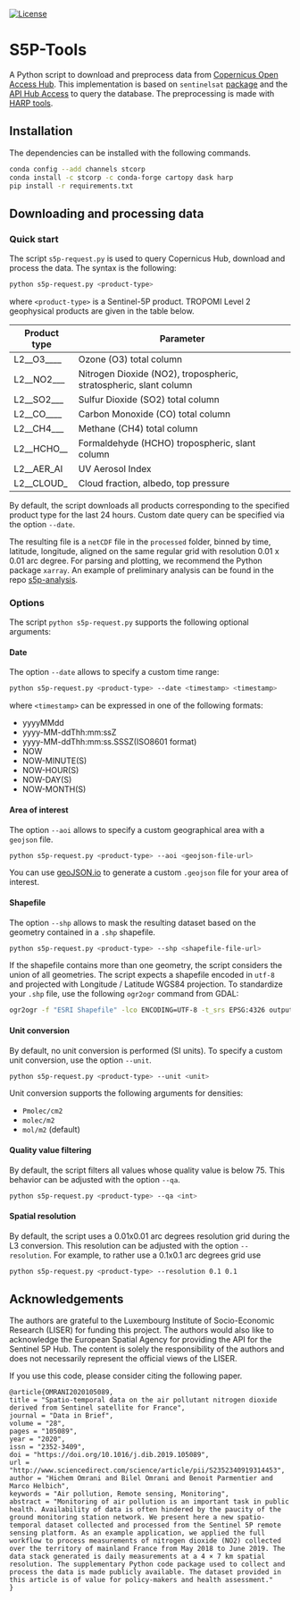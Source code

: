 [![License](https://img.shields.io/github/license/bilelomrani1/s5p-tools.svg)](https://img.shields.io/github/license/bilelomrani1/s5p-tools.svg)

S5P-Tools
=====================================

A Python script to download and preprocess data from [Copernicus Open Access Hub](https://scihub.copernicus.eu). This implementation is based on `sentinelsat` [package](https://github.com/sentinelsat/sentinelsat) and the [API Hub Access](https://scihub.copernicus.eu/twiki/do/view/SciHubWebPortal/APIHubDescription) to query the database. The preprocessing is made with [HARP tools](https://cdn.rawgit.com/stcorp/harp/master/doc/html/harpconvert.html).

## Installation

The dependencies can be installed with the following commands.

```bash
conda config --add channels stcorp
conda install -c stcorp -c conda-forge cartopy dask harp
pip install -r requirements.txt
```

## Downloading and processing data

### Quick start

The script `s5p-request.py` is used to query Copernicus Hub, download and process the data. The syntax is the following:

```bash
python s5p-request.py <product-type>
```
where `<product-type>` is a Sentinel-5P product. TROPOMI Level 2 geophysical products are given in the table below.

| Product type          | Parameter                                                         |
|-----------------------|-------------------------------------------------------------------|
| L2__O3____            | Ozone (O3) total column                                           |
| L2__NO2___            | Nitrogen Dioxide (NO2), tropospheric, stratospheric, slant column |
| L2__SO2___            | Sulfur Dioxide (SO2) total column                                 |
| L2__CO____            | Carbon Monoxide (CO) total column                                 |
| L2__CH4___            | Methane (CH4) total column                                        |
| L2__HCHO__            | Formaldehyde (HCHO) tropospheric, slant column                    |
| L2__AER_AI            | UV Aerosol Index                                                  |
| L2__CLOUD_            | Cloud fraction, albedo, top pressure                              |

By default, the script downloads all products corresponding to the specified product type for the last 24 hours. Custom date query can be specified via the option `--date`.

The resulting file is a `netCDF` file in the `processed` folder, binned by time, latitude, longitude, aligned on the same regular grid with resolution 0.01 x 0.01 arc degree. For parsing and plotting, we recommend the Python package `xarray`. An example of preliminary analysis can be found in the repo [s5p-analysis](https://github.com/bilelomrani1/s5p-analysis).

### Options

The script `python s5p-request.py` supports the following optional arguments:

#### Date

The option `--date` allows to specify a custom time range:

```bash
python s5p-request.py <product-type> --date <timestamp> <timestamp>
```
where `<timestamp>` can be expressed in one of the following formats:
  - yyyyMMdd
  - yyyy-MM-ddThh:mm:ssZ
  - yyyy-MM-ddThh:mm:ss.SSSZ(ISO8601 format)
  - NOW
  - NOW-<n>MINUTE(S)
  - NOW-<n>HOUR(S)
  - NOW-<n>DAY(S)
  - NOW-<n>MONTH(S)

#### Area of interest

The option `--aoi` allows to specify a custom geographical area with a `geojson` file.

```bash
python s5p-request.py <product-type> --aoi <geojson-file-url>
```
You can use [geoJSON.io](http://geojson.io) to generate a custom `.geojson` file for your area of interest.

#### Shapefile

The option `--shp` allows to mask the resulting dataset based on the geometry contained in a `.shp` shapefile.

```bash
python s5p-request.py <product-type> --shp <shapefile-file-url>
```

If the shapefile contains more than one geometry, the script considers the union of all geometries. The script expects a shapefile encoded in `utf-8` and projected with Longitude / Latitude WGS84 projection. To standardize your `.shp` file, use the following `ogr2ogr` command from GDAL:

```bash
ogr2ogr -f "ESRI Shapefile" -lco ENCODING=UTF-8 -t_srs EPSG:4326 output.shp input.shp
```

#### Unit conversion

By default, no unit conversion is performed (SI units). To specify a custom unit conversion, use the option `--unit`.

```bash
python s5p-request.py <product-type> --unit <unit>
```

Unit conversion supports the following arguments for densities:
- `Pmolec/cm2`
- `molec/m2`
- `mol/m2` (default)

#### Quality value filtering

By default, the script filters all values whose quality value is below 75. This behavior can be adjusted with the option `--qa`.

```bash
python s5p-request.py <product-type> --qa <int>
```

#### Spatial resolution

By default, the script uses a 0.01x0.01 arc degrees resolution grid during the L3 conversion. This resolution can be adjusted with the option `--resolution`. For example, to rather use a 0.1x0.1 arc degrees grid use

```bash
python s5p-request.py <product-type> --resolution 0.1 0.1
```

## Acknowledgements

The authors are grateful to the Luxembourg Institute of Socio-Economic Research (LISER) for funding this project. The authors would also like to acknowledge the European Spatial Agency for providing the API for the Sentinel 5P Hub. The content is solely the responsibility of the authors and does not necessarily represent the official views of the LISER.

If you use this code, please consider citing the following paper.

```
@article{OMRANI2020105089,
title = "Spatio-temporal data on the air pollutant nitrogen dioxide derived from Sentinel satellite for France",
journal = "Data in Brief",
volume = "28",
pages = "105089",
year = "2020",
issn = "2352-3409",
doi = "https://doi.org/10.1016/j.dib.2019.105089",
url = "http://www.sciencedirect.com/science/article/pii/S2352340919314453",
author = "Hichem Omrani and Bilel Omrani and Benoit Parmentier and Marco Helbich",
keywords = "Air pollution, Remote sensing, Monitoring",
abstract = "Monitoring of air pollution is an important task in public health. Availability of data is often hindered by the paucity of the ground monitoring station network. We present here a new spatio-temporal dataset collected and processed from the Sentinel 5P remote sensing platform. As an example application, we applied the full workflow to process measurements of nitrogen dioxide (NO2) collected over the territory of mainland France from May 2018 to June 2019. The data stack generated is daily measurements at a 4 × 7 km spatial resolution. The supplementary Python code package used to collect and process the data is made publicly available. The dataset provided in this article is of value for policy-makers and health assessment."
}
```
